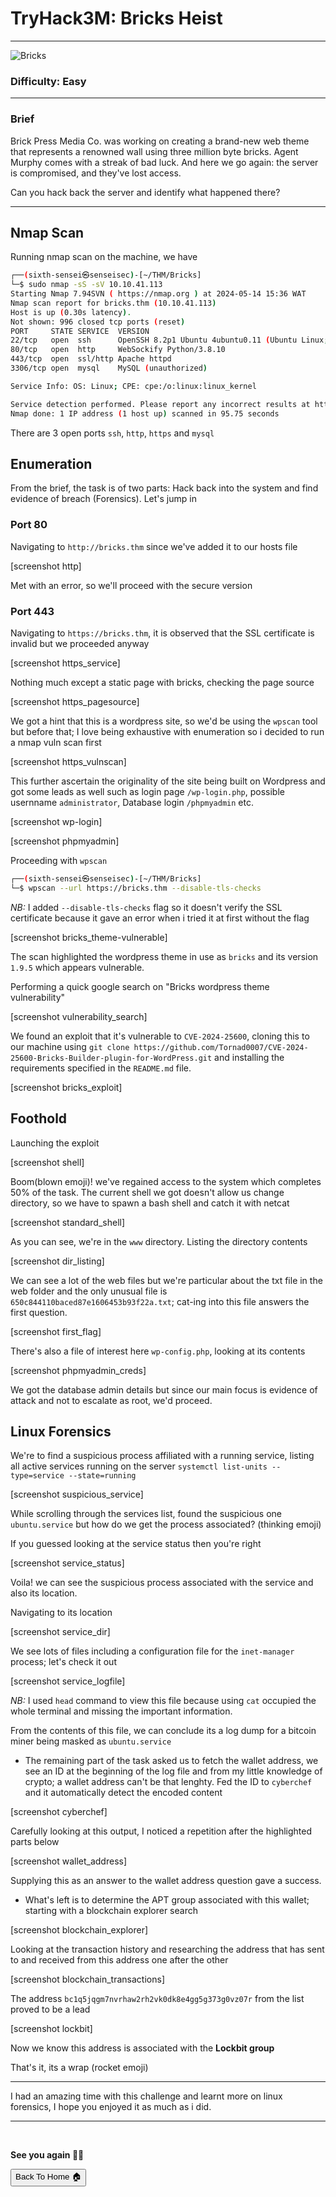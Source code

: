 # TryHack3M: Bricks Heist

***
![Bricks](https://tryhackme-images.s3.amazonaws.com/room-icons/aedc6b66c222e15ff740c282a0c3f44e.png)

### Difficulty: Easy

***
### Brief
Brick Press Media Co. was working on creating a brand-new web theme that represents a renowned wall using three million byte bricks. Agent Murphy comes with a streak of bad luck. And here we go again: the server is compromised, and they've lost access.

Can you hack back the server and identify what happened there?

***

## Nmap Scan

Running nmap scan on the machine, we have

```bash
┌──(sixth-sensei㉿senseisec)-[~/THM/Bricks]
└─$ sudo nmap -sS -sV 10.10.41.113
Starting Nmap 7.94SVN ( https://nmap.org ) at 2024-05-14 15:36 WAT
Nmap scan report for bricks.thm (10.10.41.113)
Host is up (0.30s latency).
Not shown: 996 closed tcp ports (reset)
PORT     STATE SERVICE  VERSION
22/tcp   open  ssh      OpenSSH 8.2p1 Ubuntu 4ubuntu0.11 (Ubuntu Linux; protocol 2.0)
80/tcp   open  http     WebSockify Python/3.8.10
443/tcp  open  ssl/http Apache httpd
3306/tcp open  mysql    MySQL (unauthorized)

Service Info: OS: Linux; CPE: cpe:/o:linux:linux_kernel

Service detection performed. Please report any incorrect results at https://nmap.org/submit/ .
Nmap done: 1 IP address (1 host up) scanned in 95.75 seconds
```
There are 3 open ports `ssh`, `http`, `https` and `mysql`

## Enumeration
From the brief, the task is of two parts: Hack back into the system and find evidence of breach (Forensics). Let's jump in

### Port 80
Navigating to `http://bricks.thm` since we've added it to our hosts file

[screenshot http]

Met with an error, so we'll proceed with the secure version

### Port 443
Navigating to `https://bricks.thm`, it is observed that the SSL certificate is invalid but we proceeded anyway

[screenshot https_service]

Nothing much except a static page with bricks, checking the page source

[screenshot https_pagesource]

We got a hint that this is a wordpress site, so we'd be using the `wpscan` tool but before that; I love being exhaustive with enumeration so i decided to run a nmap vuln scan first

[screenshot https_vulnscan]

This further ascertain the originality of the site being built on Wordpress and got some leads as well such as login page `/wp-login.php`, possible usernname `administrator`, Database login `/phpmyadmin` etc.

[screenshot wp-login]

[screenshot phpmyadmin]

Proceeding with `wpscan` 

```bash
┌──(sixth-sensei㉿senseisec)-[~/THM/Bricks]
└─$ wpscan --url https://bricks.thm --disable-tls-checks
```
_NB:_ I added `--disable-tls-checks` flag so it doesn't verify the SSL certificate because it gave an error when i tried it at first without the flag

[screenshot bricks_theme-vulnerable]

The scan highlighted the wordpress theme in use as `bricks` and its version `1.9.5` which appears vulnerable.

Performing a quick google search on "Bricks wordpress theme vulnerability"

[screenshot vulnerability_search]

We found an exploit that it's vulnerable to `CVE-2024-25600`, cloning this to our machine using `git clone https://github.com/Tornad0007/CVE-2024-25600-Bricks-Builder-plugin-for-WordPress.git` and installing the requirements specified in the `README.md` file.

[screenshot bricks_exploit]

## Foothold
Launching the exploit

[screenshot shell]

Boom(blown emoji)! we've regained access to the system which completes 50% of the task. The current shell we got doesn't allow us change directory, so we have to spawn a bash shell and catch it with netcat

[screenshot standard_shell]

As you can see, we're in the `www` directory. Listing the directory contents

[screenshot dir_listing]

We can see a lot of the web files but we're particular about the txt file in the web folder and the only unusual file is `650c844110baced87e1606453b93f22a.txt`; cat-ing into this file answers the first question.

[screenshot first_flag]

There's also a file of interest here `wp-config.php`, looking at its contents

[screenshot phpmyadmin_creds]

We got the database admin details but since our main focus is evidence of attack and not to escalate as root, we'd proceed.

## Linux Forensics
We're to find a suspicious process affiliated with a running service, listing all active services running on the server `systemctl list-units --type=service --state=running`

[screenshot suspicious_service]

While scrolling through the services list, found the suspicious one `ubuntu.service` but how do we get the process associated? (thinking emoji)

If you guessed looking at the service status then you're right

[screenshot service_status]

Voila! we can see the suspicious process associated with the service and also its location.

Navigating to its location

[screenshot service_dir]

We see lots of files including a configuration file for the `inet-manager` process; let's check it out

[screenshot service_logfile]

_NB:_ I used `head` command to view this file because using `cat` occupied the whole terminal and missing the important information.

From the contents of this file, we can conclude its a log dump for a bitcoin miner being masked as `ubuntu.service` 

- The remaining part of the task asked us to fetch the wallet address, we see an ID at the beginning of the log file and from my little knowledge of crypto; a wallet address can't be that lenghty. Fed the ID to `cyberchef` and it automatically detect the encoded content

[screenshot cyberchef]

Carefully looking at this output, I noticed a repetition after the highlighted parts below

[screenshot wallet_address]

Supplying this as an answer to the wallet address question gave a success.

- What's left is to determine the APT group associated with this wallet; starting with a blockchain explorer search

[screenshot blockchain_explorer]

Looking at the transaction history and researching the address that has sent to and received from this address one after the other

[screenshot blockchain_transactions]

The address `bc1q5jqgm7nvrhaw2rh2vk0dk8e4gg5g373g0vz07r` from the list proved to be a lead

[screenshot lockbit]

Now we know this address is associated with the **Lockbit group**

That's it, its a wrap (rocket emoji)

***
I had an amazing time with this challenge and learnt more on linux forensics, I hope you enjoyed it as much as i did.
***

<br>

**See you again 👋🏽**


<button onclick="window.location.href='https://sixth-sensei.github.io';">Back To Home 🏠</button>









